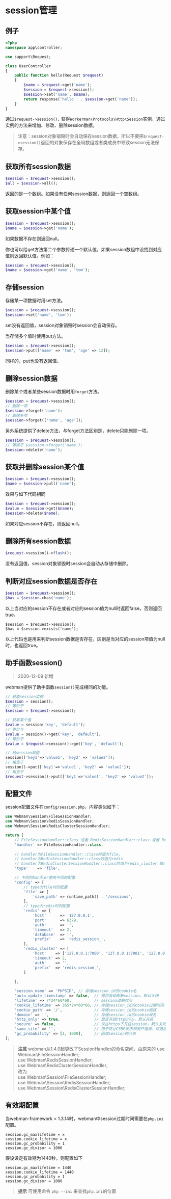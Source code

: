 # session管理

## 例子
```php
<?php
namespace app\controller;

use support\Request;

class UserController
{
    public function hello(Request $request)
    {
        $name = $request->get('name');
        $session = $request->session();
        $session->set('name', $name);
        return response('hello ' . $session->get('name'));
    }
}
```

通过`$request->session();` 获得`Workerman\Protocols\Http\Session`实例，通过实例的方法来增加、修改、删除session数据。

> 注意：session对象销毁时会自动保存session数据，所以不要把`$request->session()`返回的对象保存在全局数组或者类成员中导致session无法保存。

## 获取所有session数据
```php
$session = $request->session();
$all = $session->all();
```
返回的是一个数组。如果没有任何session数据，则返回一个空数组。



## 获取session中某个值
```php
$session = $request->session();
$name = $session->get('name');
```
如果数据不存在则返回null。

你也可以给get方法第二个参数传递一个默认值，如果session数组中没找到对应值则返回默认值。例如：
```php
$session = $request->session();
$name = $session->get('name', 'tom');
```


## 存储session
存储某一项数据时用set方法。
```php
$session = $request->session();
$session->set('name', 'tom');
```
set没有返回值，session对象销毁时session会自动保存。

当存储多个值时使用put方法。
```php
$session = $request->session();
$session->put(['name' => 'tom', 'age' => 12]);
```
同样的，put也没有返回值。

## 删除session数据
删除某个或者某些session数据时用`forget`方法。
```php
$session = $request->session();
// 删除一项
$session->forget('name');
// 删除多项
$session->forget(['name', 'age']);
```

另外系统提供了delete方法，与forget方法区别是，delete只能删除一项。
```php
$session = $request->session();
// 等同于 $session->forget('name');
$session->delete('name');
```

## 获取并删除session某个值
```php
$session = $request->session();
$name = $session->pull('name');
```
效果与如下代码相同
```php
$session = $request->session();
$value = $session->get($name);
$session->delete($name);
```
如果对应session不存在，则返回null。


## 删除所有session数据
```php
$request->session()->flush();
```
没有返回值，session对象销毁时session会自动从存储中删除。


## 判断对应session数据是否存在
```php
$session = $request->session();
$has = $session->has('name');
```
以上当对应的session不存在或者对应的session值为null时返回false，否则返回true。

```
$session = $request->session();
$has = $session->exists('name');
```
以上代码也是用来判断session数据是否存在，区别是当对应的session项值为null时，也返回true。

## 助手函数session()
> 2020-12-09 新增

webman提供了助手函数`session()`完成相同的功能。
```php
// 获取session实例
$session = session();
// 等价于
$session = $request->session();

// 获取某个值
$value = session('key', 'default');
// 等价与
$value = session()->get('key', 'default');
// 等价于
$value = $request->session()->get('key', 'default');

// 给session赋值
session(['key1'=>'value1', 'key2' => 'value2']);
// 相当于
session()->put(['key1'=>'value1', 'key2' => 'value2']);
// 相当于
$request->session()->put(['key1'=>'value1', 'key2' => 'value2']);

```

## 配置文件
session配置文件在`config/session.php`，内容类似如下：
```php
use Webman\Session\FileSessionHandler;
use Webman\Session\RedisSessionHandler;
use Webman\Session\RedisClusterSessionHandler;

return [
    // FileSessionHandler::class 或者 RedisSessionHandler::class 或者 RedisClusterSessionHandler::class 
    'handler' => FileSessionHandler::class,
    
    // handler为FileSessionHandler::class时值为file，
    // handler为RedisSessionHandler::class时值为redis
    // handler为RedisClusterSessionHandler::class时值为redis_cluster 既redis集群
    'type'    => 'file',

    // 不同的handler使用不同的配置
    'config' => [
        // type为file时的配置
        'file' => [
            'save_path' => runtime_path() . '/sessions',
        ],
        // type为redis时的配置
        'redis' => [
            'host'      => '127.0.0.1',
            'port'      => 6379,
            'auth'      => '',
            'timeout'   => 2,
            'database'  => '',
            'prefix'    => 'redis_session_',
        ],
        'redis_cluster' => [
            'host'    => ['127.0.0.1:7000', '127.0.0.1:7001', '127.0.0.1:7001'],
            'timeout' => 2,
            'auth'    => '',
            'prefix'  => 'redis_session_',
        ]
        
    ],

    'session_name' => 'PHPSID', // 存储session_id的cookie名
    'auto_update_timestamp' => false,  // 是否自动刷新session，默认关闭
    'lifetime' => 7*24*60*60,          // session过期时间
    'cookie_lifetime' => 365*24*60*60, // 存储session_id的cookie过期时间
    'cookie_path' => '/',              // 存储session_id的cookie路径
    'domain' => '',                    // 存储session_id的cookie域名
    'http_only' => true,               // 是否开启httpOnly，默认开启
    'secure' => false,                 // 仅在https下开启session，默认关闭
    'same_site' => '',                 // 用于防止CSRF攻击和用户追踪，可选值strict/lax/none
    'gc_probability' => [1, 1000],     // 回收session的几率
];
```

> **注意** 
> webman从1.4.0起更改了SessionHandler的命名空间，由原来的
> use Webman\FileSessionHandler;  
> use Webman\RedisSessionHandler;  
> use Webman\RedisClusterSessionHandler;  
> 改为  
> use Webman\Session\FileSessionHandler;  
> use Webman\Session\RedisSessionHandler;  
> use Webman\Session\RedisClusterSessionHandler;  



## 有效期配置
当webman-framework < 1.3.14时，webman中session过期时间需要在`php.ini`配置。

```
session.gc_maxlifetime = x
session.cookie_lifetime = x
session.gc_probability = 1
session.gc_divisor = 1000
```

假设设定有效期为1440秒，则配置如下
```
session.gc_maxlifetime = 1440
session.cookie_lifetime = 1440
session.gc_probability = 1
session.gc_divisor = 1000
```

> **提示**
> 可使用命令 `php --ini` 来查找`php.ini`的位置